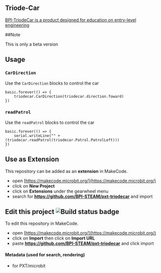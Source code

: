 ## Triode-Car

[BPI-TriodeCar is a product designed for education on entry-level engineering](https://es.aliexpress.com/item/1005002490348201.html?spm=5261.ProductManageOnline.0.0.21634edftI1T4f)

##Note

This is only a beta version

## Usage

### ``CarDirection``

Use the ``CarDirection`` blocks to control the car

```blocks 
basic.forever(() => {
    triodecar.CarDirection(triodecar.direction.foward)
})
```

### ``readPatrol``

Use the ``readPatrol`` blocks to control the car

```blocks 
basic.forever(() => {
    serial.writeLine("" + (triodecar.readPatrol(triodecar.Patrol.PatrolLeft)))
})
```
## Use as Extension

This repository can be added as an **extension** in MakeCode.

* open [https://makecode.microbit.org/](https://makecode.microbit.org/)
* click on **New Project**
* click on **Extensions** under the gearwheel menu
* search for **https://github.com/BPI-STEAM/pxt-triodecar** and import

## Edit this project ![Build status badge](https://github.com/BPI-STEAM/pxt-triodecar/workflows/MakeCode/badge.svg)

To edit this repository in MakeCode.

* open [https://makecode.microbit.org/](https://makecode.microbit.org/)
* click on **Import** then click on **Import URL**
* paste **https://github.com/BPI-STEAM/pxt-triodecar** and click import

#### Metadata (used for search, rendering)

* for PXT/microbit
<script src="https://makecode.com/gh-pages-embed.js"></script><script>makeCodeRender("{{ site.makecode.home_url }}", "{{ site.github.owner_name }}/{{ site.github.repository_name }}");</script>
